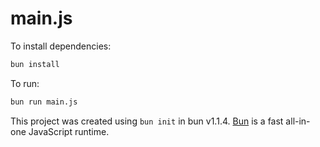 # main.js

To install dependencies:

```bash
bun install
```

To run:

```bash
bun run main.js
```

This project was created using `bun init` in bun v1.1.4. [Bun](https://bun.sh) is a fast all-in-one JavaScript runtime.
